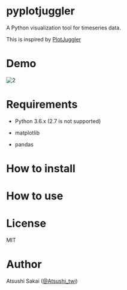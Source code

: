 # pyplotjuggler

A Python visualization tool for timeseries data.

This is inspired by [PlotJuggler](https://www.plotjuggler.io/)

# Demo

![2](https://github.com/AtsushiSakai/pyplotjuggler/raw/master/imgs/pyplotjuggler_demo.gif)

# Requirements

- Python 3.6.x (2.7 is not supported)

- matplotlib

- pandas

# How to install

# How to use

# License 

MIT

# Author

Atsushi Sakai ([@Atsushi_twi](https://twitter.com/Atsushi_twi))



